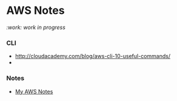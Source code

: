 AWS Notes
=========

_:work: work in progress_

### CLI

+ <http://cloudacademy.com/blog/aws-cli-10-useful-commands/>
+ 

### Notes

+ [My AWS Notes](https://docs.google.com/document/d/1oVgBC2OAvvMYf6M1m6fGV2hDbd-vAZdt_eXD9GmieBo/edit?usp=sharing)
